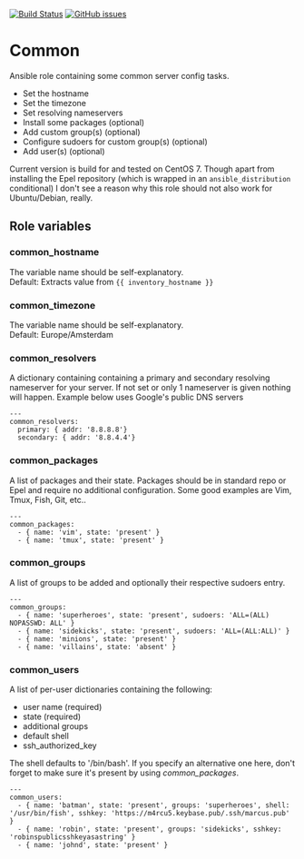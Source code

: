 [![Build Status](https://travis-ci.org/m4rcu5nl/ansible-role-common.svg?branch=master)](https://travis-ci.org/m4rcu5nl/ansible-role-common) [![GitHub issues](https://img.shields.io/github/issues/m4rcu5nl/ansible-role-common.svg)](https://github.com/m4rcu5nl/ansible-role-common/issues)

Common
======
Ansible role containing some common server config tasks. 

* Set the hostname
* Set the timezone
* Set resolving nameservers
* Install some packages (optional)
* Add custom group(s) (optional)
* Configure sudoers for custom group(s) (optional)
* Add user(s) (optional)

Current version is build for and tested on CentOS 7. Though apart from installing the Epel repository (which is wrapped in an `ansible_distribution` conditional) I don't see a reason why this role should not also work for Ubuntu/Debian, really.    
    
Role variables
--------------
### common_hostname
The variable name should be self-explanatory.    
Default: Extracts value from `{{ inventory_hostname }}`

### common_timezone
The variable name should be self-explanatory.    
Default: Europe/Amsterdam

### common_resolvers
A dictionary containing containing a primary and secondary resolving nameserver for your server. If not set or only 1 nameserver is given nothing will happen. Example below uses Google's public DNS servers

    ---
    common_resolvers:
      primary: { addr: '8.8.8.8'}
      secondary: { addr: '8.8.4.4'}

### common_packages
A list of packages and their state. Packages should be in standard repo or Epel and require no additional configuration. Some good examples are Vim, Tmux, Fish, Git, etc..    

    ---
    common_packages:
      - { name: 'vim', state: 'present' }
      - { name: 'tmux', state: 'present' }

### common_groups
A list of groups to be added and optionally their respective sudoers entry.    

    ---
    common_groups:
      - { name: 'superheroes', state: 'present', sudoers: 'ALL=(ALL) NOPASSWD: ALL' }
      - { name: 'sidekicks', state: 'present', sudoers: 'ALL=(ALL:ALL)' }
      - { name: 'minions', state: 'present' }
      - { name: 'villains', state: 'absent' }


### common_users
A list of per-user dictionaries containing the following:

* user name (required)
* state (required)
* additional groups
* default shell 
* ssh\_authorized\_key 

The shell defaults to '/bin/bash'. If you specify an alternative one here, don't forget to make sure it's present by using _common\_packages_.    

    ---
    common_users:
      - { name: 'batman', state: 'present', groups: 'superheroes', shell: '/usr/bin/fish', sshkey: 'https://m4rcu5.keybase.pub/.ssh/marcus.pub' }
      - { name: 'robin', state: 'present', groups: 'sidekicks', sshkey: 'robinspublicsshkeyasastring' }
      - { name: 'johnd', state: 'present' }

